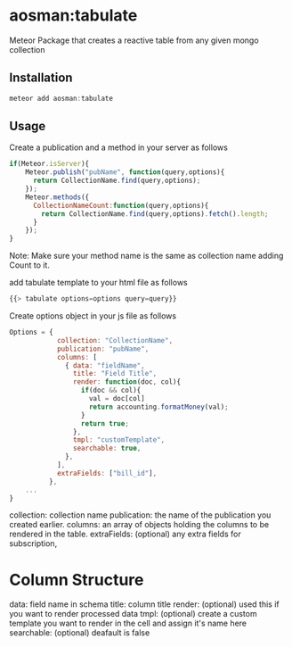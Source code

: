 aosman:tabulate
=========================
Meteor Package that creates a reactive table from any given mongo collection

## Installation
```js
meteor add aosman:tabulate
```

## Usage
Create a publication and a method in your server as follows
```js
if(Meteor.isServer){
    Meteor.publish("pubName", function(query,options){
      return CollectionName.find(query,options);
    });
    Meteor.methods({
      CollectionNameCount:function(query,options){
        return CollectionName.find(query,options).fetch().length;
      }
    });
}
```
Note: Make sure your method name is the same as collection name adding Count to it.

add tabulate template to your html file as follows

```js
{{> tabulate options=options query=query}}
```
Create options object in your js file as follows
```js
Options = {
            collection: "CollectionName",
            publication: "pubName",
            columns: [
              { data: "fieldName",
                title: "Field Title",
                render: function(doc, col){
                  if(doc && col){
                    val = doc[col]
                    return accounting.formatMoney(val);
                  }
                  return true;
                },
                tmpl: "customTemplate",
                searchable: true,
              },
            ],
            extraFields: ["bill_id"],
          },
    ...
}
```
collection: collection name
publication: the name of the publication you created earlier.
columns: an array of objects holding the columns to be rendered in the table.
extraFields: (optional) any extra fields for subscription,

# Column Structure
data: field name in schema
title: column title
render: (optional) used this if you want to render processed data
tmpl: (optional) create a custom template you want to render in the cell and assign it's name here
searchable: (optional) deafault is false 
